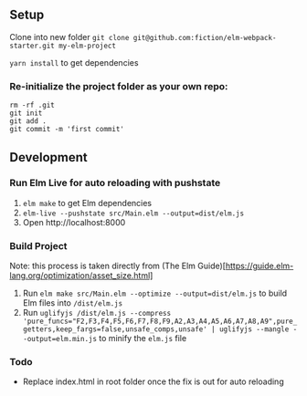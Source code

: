 ## Setup
Clone into new folder 
`git clone git@github.com:fiction/elm-webpack-starter.git my-elm-project`

`yarn install` to get dependencies

### Re-initialize the project folder as your own repo:
  ```
  rm -rf .git
  git init
  git add .
  git commit -m 'first commit'
  ``` 

## Development

### Run Elm Live for auto reloading with pushstate
1. `elm make` to get Elm dependencies
1. `elm-live --pushstate src/Main.elm --output=dist/elm.js`
1. Open http://localhost:8000

### Build Project
Note: this process is taken directly from (The Elm Guide)[https://guide.elm-lang.org/optimization/asset_size.html]
1. Run `elm make src/Main.elm --optimize --output=dist/elm.js` to build Elm files into `/dist/elm.js`
1. Run `uglifyjs /dist/elm.js --compress 'pure_funcs="F2,F3,F4,F5,F6,F7,F8,F9,A2,A3,A4,A5,A6,A7,A8,A9",pure_getters,keep_fargs=false,unsafe_comps,unsafe' | uglifyjs --mangle --output=elm.min.js` to minify the `elm.js` file

### Todo
- Replace index.html in root folder once the fix is out for auto reloading